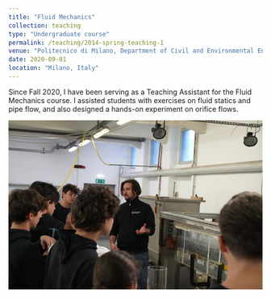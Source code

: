 ```yaml
---
title: "Fluid Mechanics"
collection: teaching
type: "Undergraduate course"
permalink: /teaching/2014-spring-teaching-1
venue: "Politecnico di Milano, Department of Civil and Environmental Engineering"
date: 2020-09-01
location: "Milano, Italy"
---
```


Since Fall 2020, I have been serving as a Teaching Assistant for the Fluid Mechanics course. I assisted students with exercises on fluid statics and pipe flow, and also designed a hands-on experiment on orifice flows.

![Fluid Mechanics](images/esperimento1.JPG)
